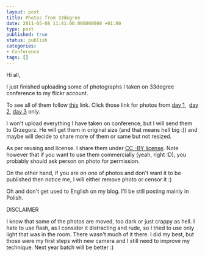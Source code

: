 ```yaml
---
layout: post
title: Photos from 33degree
date: 2011-05-08 11:41:00.000000000 +01:00
type: post
published: true
status: publish
categories:
- Conference
tags: []
---
```

<p>Hi all,</p>
<p>I just finished uploading some of photographs I taken on 33degree conference to my flickr account.</p>
<p>To see all of them follow <a title="All of my 33degree photos" href="http://goo.gl/A8s1F" target="_blank">this</a> link. Click those link for photos from <a title="Day 1 only from 33degree, photo set" href="http://goo.gl/hinPh" target="_blank">day 1</a>,  <a title="Day 2 only from 33degree, photo set" href="http://goo.gl/80BOk" target="_blank">day 2</a>, <a href="http://goo.gl/5VqhB" target="_blank">day 3</a> only.</p>
<p>I won't upload everything I have taken on conference, but I will send them to Grzegorz. He will get them in original size (and that means hell big :)) and maybe will decide to share more of them or same but not resized.</p>
<p>As per reusing and license. I share them under <a title="CC-BY license" href="http://creativecommons.org/licenses/by/3.0/" target="_blank">CC -BY license</a>. Note however that if you want to use them commercially (yeah, right :D), you probably should ask person on photo for permission.</p>
<p>On the other hand, if you are on one of photos and don't want it to be published then notice me, I will either remove photo or censor it :)</p>
<p>Oh and don't get used to English on my blog. I'll be still posting mainly in Polish.</p>
<p>DISCLAIMER</p>
<p>I know that some of the photos are moved, too dark or just crappy as hell. I hate to use flash, as I consider it distracting and rude, so I tried to use only light that was in the room. There wasn't much of it there. I did my best, but those were my first steps with new camera and I still need to improve my technique. Next year batch will be better :)</p>
